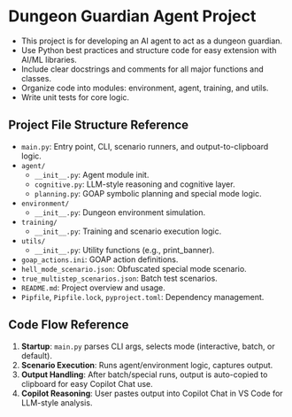 <!-- Use this file to provide workspace-specific custom instructions to Copilot. For more details, visit https://code.visualstudio.com/docs/copilot/copilot-customization#_use-a-githubcopilotinstructionsmd-file -->

# Dungeon Guardian Agent Project
- This project is for developing an AI agent to act as a dungeon guardian.
- Use Python best practices and structure code for easy extension with AI/ML libraries.
- Include clear docstrings and comments for all major functions and classes.
- Organize code into modules: environment, agent, training, and utils.
- Write unit tests for core logic.

## Project File Structure Reference

- `main.py`: Entry point, CLI, scenario runners, and output-to-clipboard logic.
- `agent/`
  - `__init__.py`: Agent module init.
  - `cognitive.py`: LLM-style reasoning and cognitive layer.
  - `planning.py`: GOAP symbolic planning and special mode logic.
- `environment/`
  - `__init__.py`: Dungeon environment simulation.
- `training/`
  - `__init__.py`: Training and scenario execution logic.
- `utils/`
  - `__init__.py`: Utility functions (e.g., print_banner).
- `goap_actions.ini`: GOAP action definitions.
- `hell_mode_scenario.json`: Obfuscated special mode scenario.
- `true_multistep_scenarios.json`: Batch test scenarios.
- `README.md`: Project overview and usage.
- `Pipfile`, `Pipfile.lock`, `pyproject.toml`: Dependency management.

## Code Flow Reference

1. **Startup**: `main.py` parses CLI args, selects mode (interactive, batch, or default).
2. **Scenario Execution**: Runs agent/environment logic, captures output.
3. **Output Handling**: After batch/special runs, output is auto-copied to clipboard for easy Copilot Chat use.
4. **Copilot Reasoning**: User pastes output into Copilot Chat in VS Code for LLM-style analysis.


